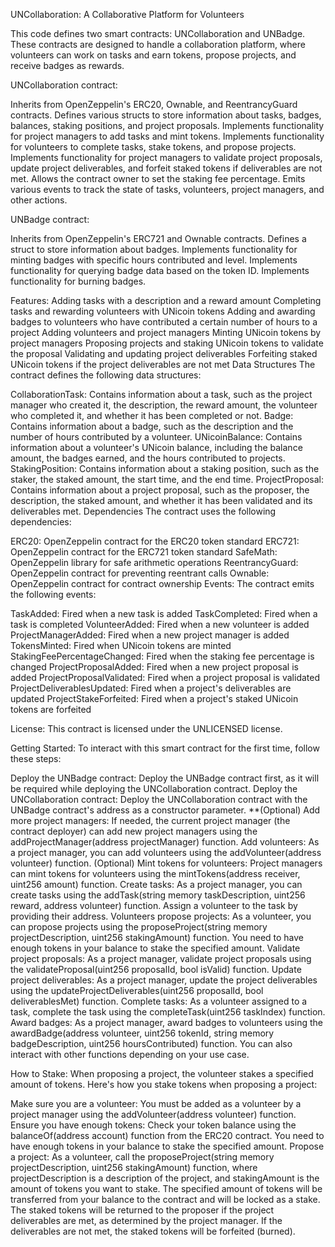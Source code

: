 UNCollaboration: A Collaborative Platform for Volunteers


This code defines two smart contracts: UNCollaboration and UNBadge. These contracts are designed to handle a collaboration platform, where volunteers can work on tasks and earn tokens, propose projects, and receive badges as rewards.

UNCollaboration contract:

Inherits from OpenZeppelin's ERC20, Ownable, and ReentrancyGuard contracts.
Defines various structs to store information about tasks, badges, balances, staking positions, and project proposals.
Implements functionality for project managers to add tasks and mint tokens.
Implements functionality for volunteers to complete tasks, stake tokens, and propose projects.
Implements functionality for project managers to validate project proposals, update project deliverables, and forfeit staked tokens if deliverables are not met.
Allows the contract owner to set the staking fee percentage.
Emits various events to track the state of tasks, volunteers, project managers, and other actions.

UNBadge contract:

Inherits from OpenZeppelin's ERC721 and Ownable contracts.
Defines a struct to store information about badges.
Implements functionality for minting badges with specific hours contributed and level.
Implements functionality for querying badge data based on the token ID.
Implements functionality for burning badges.

Features: 
Adding tasks with a description and a reward amount
Completing tasks and rewarding volunteers with UNicoin tokens
Adding and awarding badges to volunteers who have contributed a certain number of hours to a project
Adding volunteers and project managers
Minting UNicoin tokens by project managers
Proposing projects and staking UNicoin tokens to validate the proposal
Validating and updating project deliverables
Forfeiting staked UNicoin tokens if the project deliverables are not met
Data Structures
The contract defines the following data structures:

CollaborationTask: Contains information about a task, such as the project manager who created it, the description, the reward amount, the volunteer who completed it, and whether it has been completed or not.
Badge: Contains information about a badge, such as the description and the number of hours contributed by a volunteer.
UNicoinBalance: Contains information about a volunteer's UNicoin balance, including the balance amount, the badges earned, and the hours contributed to projects.
StakingPosition: Contains information about a staking position, such as the staker, the staked amount, the start time, and the end time.
ProjectProposal: Contains information about a project proposal, such as the proposer, the description, the staked amount, and whether it has been validated and its deliverables met.
Dependencies
The contract uses the following dependencies:

ERC20: OpenZeppelin contract for the ERC20 token standard
ERC721: OpenZeppelin contract for the ERC721 token standard
SafeMath: OpenZeppelin library for safe arithmetic operations
ReentrancyGuard: OpenZeppelin contract for preventing reentrant calls
Ownable: OpenZeppelin contract for contract ownership
Events: 
The contract emits the following events:

TaskAdded: Fired when a new task is added
TaskCompleted: Fired when a task is completed
VolunteerAdded: Fired when a new volunteer is added
ProjectManagerAdded: Fired when a new project manager is added
TokensMinted: Fired when UNicoin tokens are minted
StakingFeePercentageChanged: Fired when the staking fee percentage is changed
ProjectProposalAdded: Fired when a new project proposal is added
ProjectProposalValidated: Fired when a project proposal is validated
ProjectDeliverablesUpdated: Fired when a project's deliverables are updated
ProjectStakeForfeited: Fired when a project's staked UNicoin tokens are forfeited


License: 
This contract is licensed under the UNLICENSED license.

Getting Started: 
To interact with this smart contract for the first time, follow these steps:

Deploy the UNBadge contract: Deploy the UNBadge contract first, as it will be required while deploying the UNCollaboration contract.
Deploy the UNCollaboration contract: Deploy the UNCollaboration contract with the UNBadge contract's address as a constructor parameter.
**(Optional) Add more project managers: If needed, the current project manager (the contract deployer) can add new project managers using the addProjectManager(address projectManager) function.
Add volunteers: As a project manager, you can add volunteers using the addVolunteer(address volunteer) function.
(Optional) Mint tokens for volunteers: Project managers can mint tokens for volunteers using the mintTokens(address receiver, uint256 amount) function.
Create tasks: As a project manager, you can create tasks using the addTask(string memory taskDescription, uint256 reward, address volunteer) function. Assign a volunteer to the task by providing their address.
Volunteers propose projects: As a volunteer, you can propose projects using the proposeProject(string memory projectDescription, uint256 stakingAmount) function. You need to have enough tokens in your balance to stake the specified amount.
Validate project proposals: As a project manager, validate project proposals using the validateProposal(uint256 proposalId, bool isValid) function.
Update project deliverables: As a project manager, update the project deliverables using the updateProjectDeliverables(uint256 proposalId, bool deliverablesMet) function.
Complete tasks: As a volunteer assigned to a task, complete the task using the completeTask(uint256 taskIndex) function.
Award badges: As a project manager, award badges to volunteers using the awardBadge(address volunteer, uint256 tokenId, string memory badgeDescription, uint256 hoursContributed) function.
You can also interact with other functions depending on your use case.

How to Stake: 
When proposing a project, the volunteer stakes a specified amount of tokens. Here's how you stake tokens when proposing a project:

Make sure you are a volunteer: You must be added as a volunteer by a project manager using the addVolunteer(address volunteer) function.
Ensure you have enough tokens: Check your token balance using the balanceOf(address account) function from the ERC20 contract. You need to have enough tokens in your balance to stake the specified amount.
Propose a project: As a volunteer, call the proposeProject(string memory projectDescription, uint256 stakingAmount) function, where projectDescription is a description of the project, and stakingAmount is the amount of tokens you want to stake. The specified amount of tokens will be transferred from your balance to the contract and will be locked as a stake.
The staked tokens will be returned to the proposer if the project deliverables are met, as determined by the project manager. If the deliverables are not met, the staked tokens will be forfeited (burned).
